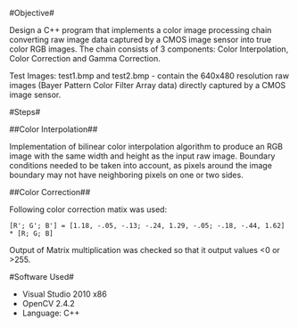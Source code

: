 #Objective#

Design a C++ program that implements a color image processing chain converting raw image data captured by a CMOS image sensor into true color RGB images. The chain consists of 3 components: Color Interpolation, Color Correction and Gamma Correction.

Test Images: test1.bmp and test2.bmp - contain the 640x480 resolution raw images (Bayer Pattern Color Filter Array data) directly captured by a CMOS image sensor.

#Steps#

##Color Interpolation##

Implementation of bilinear color interpolation algorithm to produce an RGB image with the same width and height as the input raw image. Boundary conditions needed to be taken into account, as pixels around the image boundary may not have neighboring pixels on one or two sides. 

##Color Correction##

Following color correction matix was used:

```
[R'; G'; B'] = [1.18, -.05, -.13; -.24, 1.29, -.05; -.18, -.44, 1.62] * [R; G; B]
```

Output of Matrix multiplication was checked so that it output values <0 or >255. 

#Software Used#

* Visual Studio 2010 x86
* OpenCV 2.4.2
* Language: C++
